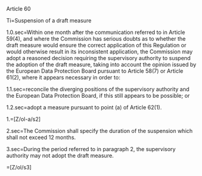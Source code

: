 Article 60

Ti=Suspension of a draft measure

1.0.sec=Within one month after the communication referred to in Article 59(4), and where the Commission has serious doubts as to whether the draft measure would ensure the correct application of this Regulation or would otherwise result in its inconsistent application, the Commission may adopt a reasoned decision requiring the supervisory authority to suspend the adoption of the draft measure, taking into account the opinion issued by the European Data Protection Board pursuant to Article 58(7) or Article 61(2), where it appears necessary in order to:

1.1.sec=reconcile the diverging positions of the supervisory authority and the European Data Protection Board, if this still appears to be possible; or

1.2.sec=adopt a measure pursuant to point (a) of Article 62(1).

1.=[Z/ol-a/s2]

2.sec=The Commission shall specify the duration of the suspension which shall not exceed 12 months.

3.sec=During the period referred to in paragraph 2, the supervisory authority may not adopt the draft measure.

=[Z/ol/s3]